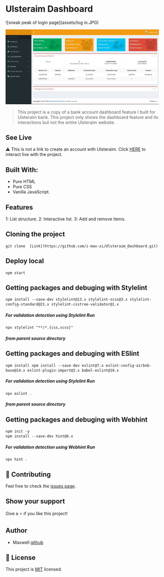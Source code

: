 
# Ulsteraim Dashboard

![sneak peak of login page](assets/log in.JPG)

![sneak peak of dashboard](assets/Dashboard.JPG)

> This project is a copy of a bank account dashboard feature I built for Ulsteraim bank.
This project only shows the dashboard feature and its interactions but not the entire Ulsteraim website.

## See Live
⚠️ This is not a link to create an account with Ulsteraim.
Click [HERE](https://ulsteraim.netlify.app/sign_in/logged_in.html) to interact live with the project.

## Built With:
 - Pure HTML
 - Pure CSS
 - Vanilla JavaScript.

## Features
1: List structure.
2: Interactive list.
3: Add and remove items.


## Cloning the project
```
git clone  [Link](https://github.com/i-max-xi/Ulsteraim_Dashboard.git)
```

## Deploy local
```
npm start
```

## Getting packages and debuging with Stylelint
```
npm install --save-dev stylelint@13.x stylelint-scss@3.x stylelint-config-standard@21.x stylelint-csstree-validator@1.x
```
##### For validation detection using Stylelint Run
```
npx stylelint "**/*.{css,scss}"
```
##### from parent source directory

## Getting packages and debuging with ESlint
```
npm install npm install --save-dev eslint@7.x eslint-config-airbnb-base@14.x eslint-plugin-import@2.x babel-eslint@10.x
```
##### For validation detection using Stylelint Run
```
npx eslint .
```
##### from parent source directory

## Getting packages and debuging with Webhint
```
npm init -y
npm install --save-dev hint@6.x
```
##### For validation detection using Webhint Run
```
npx hint .
```

 ## 🤝 Contributing

Feel free to check the [issues page](https://github.com/i-max-xi/Ulsteraim_Dashboard/issues).

## Show your support

Give a ⭐️ if you like this project!

## Author

- Maxwell [github](https://github.com/i-max-xi)
## 📝 License

This project is [MIT](./MIT.md) licensed.
